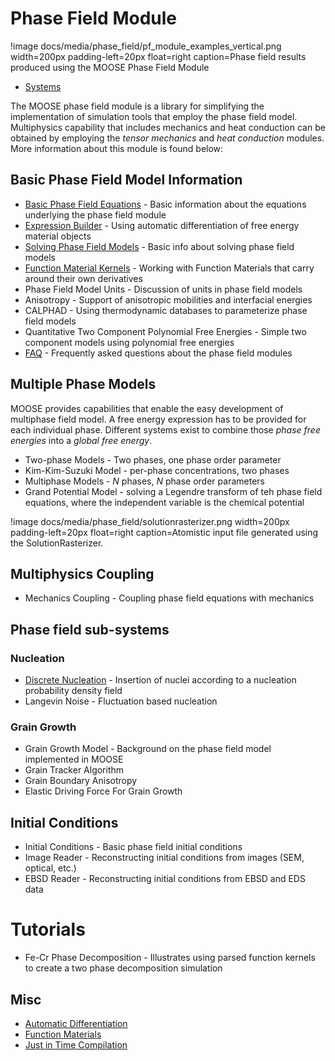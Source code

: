 # Phase Field Module

!image docs/media/phase_field/pf_module_examples_vertical.png width=200px padding-left=20px float=right caption=Phase field results produced using the MOOSE Phase Field Module

* [Systems](phase_field/systems.md)

The MOOSE phase field module is a library for simplifying the implementation of simulation tools that employ the phase field model. Multiphysics capability that includes mechanics and heat conduction can be obtained by employing the _tensor mechanics_ and _heat conduction_ modules. More information about this module is found below:

## Basic Phase Field Model Information
* [Basic Phase Field Equations](phase_field/PhaseFieldEquations.md) - Basic information about the equations underlying the phase field module
* [Expression Builder](phase_field/ExpressionBuilder.md) - Using automatic differentiation of free energy material objects
* [Solving Phase Field Models](phase_field/Solving.md) - Basic info about solving phase field models
* [Function Material Kernels](phase_field/FunctionMaterialKernels.md) - Working with Function Materials that carry around their own derivatives
* Phase Field Model Units - Discussion of units in phase field models
* Anisotropy - Support of anisotropic mobilities and interfacial energies
* CALPHAD - Using thermodynamic databases to parameterize phase field models
* Quantitative Two Component Polynomial Free Energies - Simple two component models using polynomial free energies
* [FAQ](phase_field/FAQ.md) - Frequently asked questions about the phase field modules

## Multiple Phase Models
MOOSE provides capabilities that enable the easy development of multiphase field model. A free energy expression has to be provided for each individual phase. Different systems exist to combine those _phase free energies_ into a _global free energy_.

* Two-phase Models - Two phases, one phase order parameter
* Kim-Kim-Suzuki Model - per-phase concentrations, two phases
* Multiphase Models - _N_ phases, _N_ phase order parameters
* Grand Potential Model - solving a Legendre transform of teh phase field equations, where the independent variable is the chemical potential

!image docs/media/phase_field/solutionrasterizer.png width=200px padding-left=20px float=right caption=Atomistic input file generated using the SolutionRasterizer.

## Multiphysics Coupling
* Mechanics Coupling - Coupling phase field equations with mechanics

## Phase field sub-systems

### Nucleation
* [Discrete Nucleation](modules/phase_field/DiscreteNucleation.md) - Insertion of nuclei according to a nucleation probability density field
* Langevin Noise - Fluctuation based nucleation

### Grain Growth
* Grain Growth Model - Background on the phase field model implemented in MOOSE
* Grain Tracker Algorithm
* Grain Boundary Anisotropy
* Elastic Driving Force For Grain Growth

## Initial Conditions
* Initial Conditions - Basic phase field initial conditions
* Image Reader - Reconstructing initial conditions from images (SEM, optical, etc.)
* EBSD Reader - Reconstructing initial conditions from EBSD and EDS data

# Tutorials
* Fe-Cr Phase Decomposition - Illustrates using parsed function kernels to create a two phase decomposition simulation

## Misc
* [Automatic Differentiation](phase_field/AutomaticDifferentiation.md)
* [Function Materials](phase_field/FunctionMaterials.md)
* [Just in Time Compilation](phase_field/JITCompile.md)
